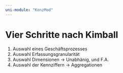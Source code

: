 ```yaml
---
uni-module: "KonzMod"
---
```


# Vier Schritte nach Kimball

1. Auswahl eines Geschäftsprozesses
2. Auswahl Erfassungsgranularität
3. Auswahl Dimensionen -> Unabhänig, und F.A.
4. Auswahl der Kennziffern -> Aggregationen
